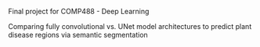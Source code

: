 Final project for COMP488 - Deep Learning

Comparing fully convolutional vs. UNet model architectures to predict plant disease regions via semantic segmentation
